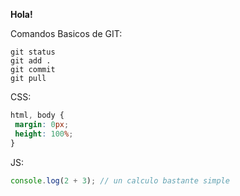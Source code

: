 **Hola!**

Comandos Basicos de GIT:
```console
git status
git add .
git commit
git pull
```

CSS:
```css
html, body {
 margin: 0px;
 height: 100%;
}
```

JS:
```js
console.log(2 + 3); // un calculo bastante simple
```
